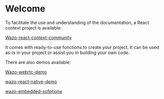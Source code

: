 # Welcome 

To facilitate the use and understanding of the documentation, a React context project is available:

[Wazo-react-context-community](https://github.com/duduclx/Wazo-react-context-community)

It comes with ready-to-use functions to create your project.
It can be used as-is in your project or assist you in building your own code.

There are also demos available:

[Wazo-webrtc-demo](https://github.com/wazo-platform/wazo-webrtc-demo)

[wazo-react-native-demo](https://github.com/wazo-platform/wazo-react-native-demo/)

[wazo-embedded-sofphone](https://github.com/wazo-platform/wazo-webrtc-demo)